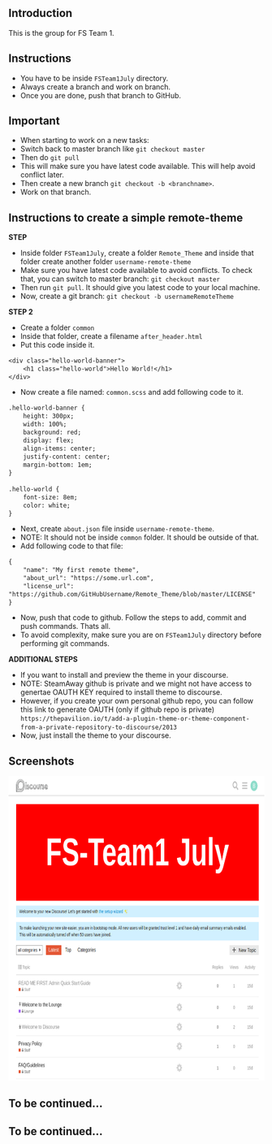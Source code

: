 ## Introduction
This is the group for FS Team 1.

## Instructions
- You have to be inside `FSTeam1July` directory.
- Always create a branch and work on branch.
- Once you are done, push that branch to GitHub.

## Important
- When starting to work on a new tasks:
- Switch back to master branch like `git checkout master`
- Then do `git pull`
- This will make sure you have latest code available. This will help avoid conflict later.
- Then create a new branch `git checkout -b <branchname>`.
- Work on that branch.


## Instructions to create a simple remote-theme

**STEP**

- Inside folder `FSTeam1July`, create a folder `Remote_Theme` and inside that folder create another folder `username-remote-theme`
- Make sure you have latest code available to avoid conflicts. To check that, you can switch to master branch: `git checkout master`
- Then run `git pull`. It should give you latest code to your local machine.
- Now, create a git branch: `git checkout -b usernameRemoteTheme`

**STEP 2**

- Create a folder `common`
- Inside that folder, create a filename `after_header.html`
- Put this code inside it.

```
<div class="hello-world-banner">
    <h1 class="hello-world">Hello World!</h1>
</div>
```
- Now create a file named: `common.scss` and add following code to it.

```
.hello-world-banner {
    height: 300px;
    width: 100%;
    background: red;
    display: flex;
    align-items: center;
    justify-content: center;
    margin-bottom: 1em;
}

.hello-world {
    font-size: 8em;
    color: white;
}
```

- Next, create `about.json` file inside `username-remote-theme`.
- NOTE: It should not be inside `common` folder. It should be outside of that.
- Add following code to that file:

```
{
    "name": "My first remote theme",
    "about_url": "https://some.url.com",
    "license_url": "https://github.com/GitHubUsername/Remote_Theme/blob/master/LICENSE"
}
```
- Now, push that code to github. Follow the steps to add, commit and push commands. Thats all.
- To avoid complexity, make sure you are on `FSTeam1July` directory before performing git commands.

**ADDITIONAL STEPS**
- If you want to install and preview the theme in your discourse.
- NOTE: SteamAway github is private and we might not have access to genertae OAUTH KEY required to install theme to discourse.
- However, if you create your own personal github repo, you can follow this link to generate OAUTH (only if github repo is private)
`https://thepavilion.io/t/add-a-plugin-theme-or-theme-component-from-a-private-repository-to-discourse/2013`
- Now, just install the theme to your discourse.

## Screenshots
<img src="screenshots/Hello_World_Theme.PNG" height="600">

## To be continued...
## To be continued...